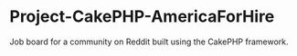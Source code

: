 # Project-CakePHP-AmericaForHire
Job board for a community on Reddit built using the CakePHP framework.
